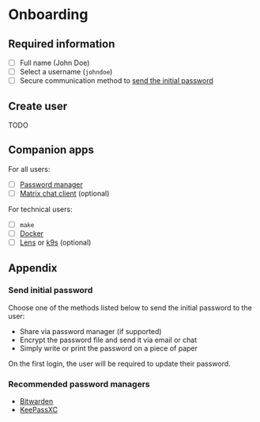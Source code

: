 # Onboarding

## Required information

- [ ] Full name (John Doe)
- [ ] Select a username (`johndoe`)
- [ ] Secure communication method to [send the initial password](#send-initial-password)

## Create user

TODO

## Companion apps

For all users:

- [ ] [Password manager](#recommended-password-managers)
- [ ] [Matrix chat client](https://matrix.org/clients) (optional)

For technical users:

- [ ] `make`
- [ ] [Docker](https://docs.docker.com/engine/install)
- [ ] [Lens](https://k8slens.dev) or [k9s](https://k9scli.io) (optional)

## Appendix

### Send initial password

Choose one of the methods listed below to send the initial password to the user:

- Share via password manager (if supported)
- Encrypt the password file and send it via email or chat
- Simply write or print the password on a piece of paper

On the first login, the user will be required to update their password.

### Recommended password managers

- [Bitwarden](https://bitwarden.com/download)
- [KeePassXC](https://keepassxc.org)
